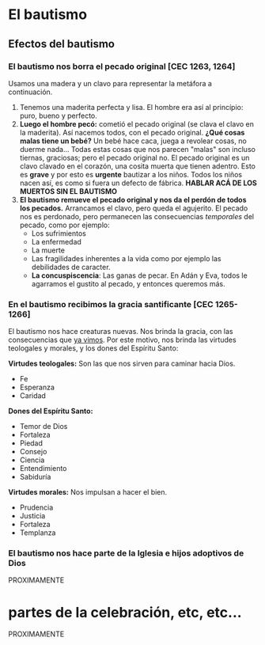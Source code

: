 # El bautismo

## Efectos del bautismo

### El bautismo nos borra el pecado original [CEC 1263, 1264]

Usamos una madera y un clavo para representar la metáfora a continuación.

 1. Tenemos una maderita perfecta y lisa. El hombre era así al princípio: puro, bueno y perfecto.
 2. **Luego el hombre pecó:** cometió el pecado original (se clava el clavo en la maderita). Así nacemos todos, con el pecado original. **¿Qué cosas malas tiene un bebé?** Un bebé hace caca, juega a revolear cosas, no duerme nada... Todas estas cosas que nos parecen "malas" son incluso tiernas, graciosas; pero el pecado original no. El pecado original es un clavo clavado en el corazón, una cosita muerta que tienen adentro. Esto es **grave** y por esto es **urgente** bautizar a los niños. Todos los niños nacen así, es como si fuera un defecto de fábrica. **HABLAR ACÁ DE LOS MUERTOS SIN EL BAUTISMO**
 3. **El bautismo remueve el pecado original y nos da el perdón de todos los pecados.** Arrancamos el clavo, pero queda el agujerito. El pecado nos es perdonado, pero permanecen las consecuencias *temporales* del pecado, como por ejemplo:
    - Los sufrimientos
    - La enfermedad
    - La muerte
    - Las fragilidades inherentes a la vida como por ejemplo las debilidades de caracter.
    - **La concuspiscencia**: Las ganas de pecar. En Adán y Eva, todos le agarramos el gustito al pecado, y entonces queremos más.

### En el bautismo recibimos la gracia santificante [CEC 1265-1266]

El bautismo nos hace creaturas nuevas. Nos brinda la gracia, con las consecuencias que [ya vimos](gracia-dones.html). Por este motivo, nos brinda las virtudes teologales y morales, y los dones del Espíritu Santo:

__Virtudes teologales:__ Son las que nos sirven para caminar hacia Dios.
 - Fe
 - Esperanza
 - Caridad

__Dones del Espíritu Santo:__ 
 - Temor de Dios
 - Fortaleza
 - Piedad
 - Consejo
 - Ciencia
 - Entendimiento
 - Sabiduría

__Virtudes morales:__ Nos impulsan a hacer el bien.
 - Prudencia
 - Justicia
 - Fortaleza
 - Templanza

### El bautismo nos hace parte de la Iglesia e hijos adoptivos de Dios

PROXIMAMENTE

# partes de la celebración, etc, etc... 
PROXIMAMENTE
